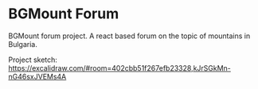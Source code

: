 # BGMount Forum

BGMount forum project. A react based forum on the topic of mountains in Bulgaria.

Project sketch: https://excalidraw.com/#room=402cbb51f267efb23328,kJrSGkMn-nG46sxJVEMs4A
